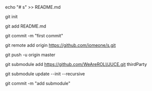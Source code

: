 echo "# s" >> README.md

git init

git add README.md

git commit -m "first commit"

git remote add origin https://github.com/iomeone/s.git

git push -u origin master


git submodule add https://github.com/WeAreROLI/JUCE.git thirdParty

git submodule update --init --recursive

git commit -m "add submodule"